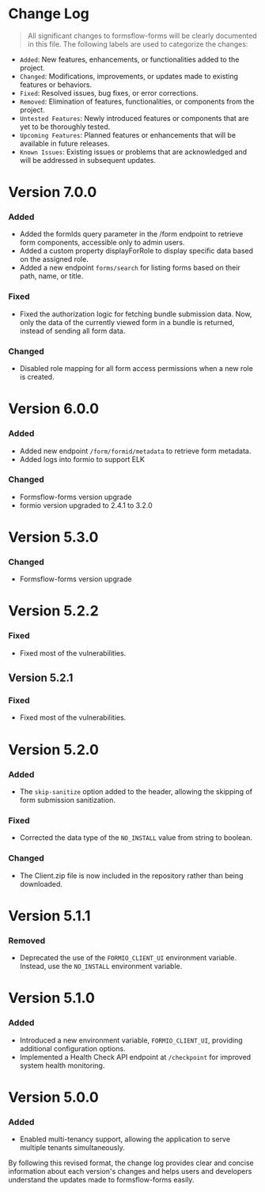 # Change Log

>All significant changes to formsflow-forms will be clearly documented in this file. The following labels are used to categorize the changes:

- `Added`: New features, enhancements, or functionalities added to the project.
- `Changed`: Modifications, improvements, or updates made to existing features or behaviors.
- `Fixed`: Resolved issues, bug fixes, or error corrections.
- `Removed`: Elimination of features, functionalities, or components from the project.
- `Untested Features`: Newly introduced features or components that are yet to be thoroughly tested.
- `Upcoming Features`: Planned features or enhancements that will be available in future releases.
- `Known Issues`: Existing issues or problems that are acknowledged and will be addressed in subsequent updates.
 
# Version 7.0.0
### Added
- Added the formIds query parameter in the /form endpoint to retrieve form components, accessible only to admin users.
- Added a custom property displayForRole to display specific data based on the assigned role.
- Added a new endpoint `forms/search` for listing forms based on their path, name, or title.

### Fixed
- Fixed the authorization logic for fetching bundle submission data. Now, only the data of the currently viewed form in a bundle is returned, instead of sending all form data.

### Changed
- Disabled role mapping for all form access permissions when a new role is created.
 
# Version 6.0.0

### Added
- Added new endpoint `/form/formid/metadata` to retrieve form metadata.
- Added logs into formio to support ELK
### Changed
- Formsflow-forms version upgrade
- formio version upgraded to 2.4.1 to 3.2.0
# Version 5.3.0
### Changed
- Formsflow-forms version upgrade

# Version 5.2.2
### Fixed
- Fixed most of the vulnerabilities.

## Version 5.2.1
### Fixed
- Fixed most of the vulnerabilities.

# Version 5.2.0
### Added
- The `skip-sanitize` option added to the header, allowing the skipping of form submission sanitization.

### Fixed
- Corrected the data type of the `NO_INSTALL` value from string to boolean.

### Changed
- The Client.zip file is now included in the repository rather than being downloaded.

# Version 5.1.1
### Removed
- Deprecated the use of the `FORMIO_CLIENT_UI` environment variable. Instead, use the `NO_INSTALL` environment variable.

# Version 5.1.0
### Added
- Introduced a new environment variable, `FORMIO_CLIENT_UI`, providing additional configuration options.
- Implemented a Health Check API endpoint at `/checkpoint` for improved system health monitoring.

# Version 5.0.0
### Added
- Enabled multi-tenancy support, allowing the application to serve multiple tenants simultaneously.

By following this revised format, the change log provides clear and concise information about each version's changes and helps users and developers understand the updates made to formsflow-forms easily.
